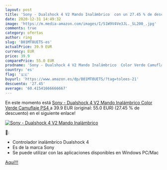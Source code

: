 ```yaml
---
layout: post
title: 'Sony - Dualshock 4 V2 Mando Inalámbrico  con un 27.45 % de descuento'
date: 2020-12-31 14:49:32
image: 'https://m.media-amazon.com/images/I/51W9V4Ve3JL._SL200_.jpg'
comments: true
category: ofertas
author: ring
slug: 'B01MT8UETS-es'
actualPrice: 39.9 EUR
currency: EUR
price: 39.9
comparePrice: 55.0 EUR
prodname: 'Sony - Dualshock 4 V2 Mando Inalámbrico  Color Verde Camuflaje  PS4 '
country: 'es'
flag: '🇪🇸'
buyurl: 'https://www.amazon.es/dp/B01MT8UETS/?tag=tolees-21'
descuento: '27.45'
average: '60.41541666666667'
---
```


En este momento está [Sony - Dualshock 4 V2 Mando Inalámbrico  Color Verde Camuflaje  PS4 ](https://www.amazon.es/dp/B01MT8UETS/?tag=tolees-21) a 39.9 EUR (original: 55.0 EUR) (27.45 %  de descuento) en el siguiente enlace!

[![Sony - Dualshock 4 V2 Mando Inalámbrico ](https://m.media-amazon.com/images/I/51W9V4Ve3JL._SL200_.jpg)](https://www.amazon.es/dp/B01MT8UETS/?tag=tolees-21)

🔎:

- Controlador inalámbrico Dualshock 4
- Es de la marca Sony
- Se puede utilizar con las aplicaciones disponibles en Windows PC/Mac

[Aquí!!!](https://www.amazon.es/dp/B01MT8UETS/?tag=tolees-21)
